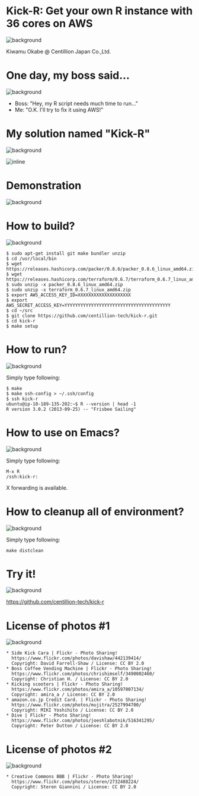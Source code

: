 # Kick-R: Get your own R instance with 36 cores on AWS
![background](img/kick.png)

Kiwamu Okabe @ Centillion Japan Co.,Ltd.

# One day, my boss said...
![background](img/boss.png)

* Boss: "Hey, my R script needs much time to run..."
* Me: "O.K. I'll try to fix it using AWS!"

# My solution named "Kick-R"
![background](img/kicking.png)

![inline](draw/bigpicture.png)

# Demonstration
![background](img/amazon.png)

# How to build?
![background](img/memopad.png)

```
$ sudo apt-get install git make bundler unzip
$ cd /usr/local/bin
$ wget https://releases.hashicorp.com/packer/0.8.6/packer_0.8.6_linux_amd64.zip
$ wget https://releases.hashicorp.com/terraform/0.6.7/terraform_0.6.7_linux_amd64.zip
$ sudo unzip -x packer_0.8.6_linux_amd64.zip
$ sudo unzip -x terraform_0.6.7_linux_amd64.zip
$ export AWS_ACCESS_KEY_ID=XXXXXXXXXXXXXXXXXXXX
$ export AWS_SECRET_ACCESS_KEY=YYYYYYYYYYYYYYYYYYYYYYYYYYYYYYYYYYYYYYYY
$ cd ~/src
$ git clone https://github.com/centillion-tech/kick-r.git
$ cd kick-r
$ make setup
```

# How to run?
![background](img/memopad.png)

Simply type following:

```
$ make
$ make ssh-config > ~/.ssh/config
$ ssh kick-r
ubuntu@ip-10-189-135-202:~$ R --version | head -1
R version 3.0.2 (2013-09-25) -- "Frisbee Sailing"
```

# How to use on Emacs?
![background](img/memopad.png)

Simply type following:

```
M-x R
/ssh:kick-r:
```

X forwarding is available.

# How to cleanup all of environment?
![background](img/memopad.png)

Simply type following:

```
make distclean
```

# Try it!
![background](img/dive.png)

https://github.com/centillion-tech/kick-r

# License of photos #1
![background](img/creative_commons.png)

```
* Side Kick Cara | Flickr - Photo Sharing!
  https://www.flickr.com/photos/davishaw/442139414/
  Copyright: David Farrell-Shaw / License: CC BY 2.0
* Boss Coffee Vending Machine | Flickr - Photo Sharing!
  https://www.flickr.com/photos/chrishimself/3490002460/
  Copyright: Christian H. / License: CC BY 2.0
* Kicking scooters | Flickr - Photo Sharing!
  https://www.flickr.com/photos/amira_a/10597007134/
  Copyright: amira_a / License: CC BY 2.0
* amazon.co.jp Credit Card. | Flickr - Photo Sharing!
  https://www.flickr.com/photos/mujitra/2527994700/
  Copyright: MIKI Yoshihito / License: CC BY 2.0
* Dive | Flickr - Photo Sharing!
  https://www.flickr.com/photos/joeshlabotnik/516341295/
  Copyright: Peter Dutton / License: CC BY 2.0
```

# License of photos #2
![background](img/creative_commons.png)

```
* Creative Commons BBB | Flickr - Photo Sharing!
  https://www.flickr.com/photos/steren/2732488224/
  Copyright: Steren Giannini / License: CC BY 2.0
```
